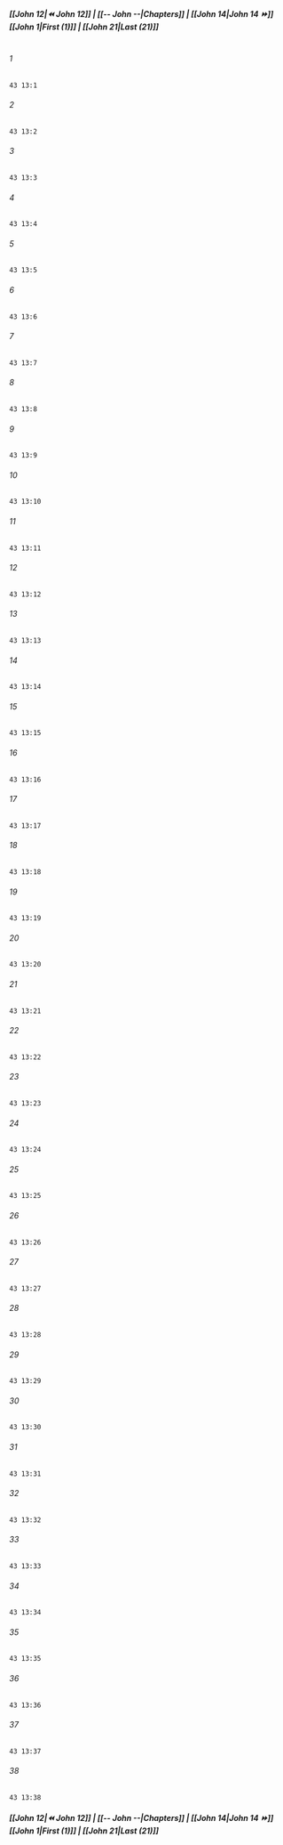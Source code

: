 
##### **[[John 12|⏪ John 12]] | [[-- John --|Chapters]] | [[John 14|John 14 ⏩]]**<br>**[[John 1|First (1)]] | [[John 21|Last (21)]]**<br><br>

###### 1
``` verse
43 13:1
```
###### 2
``` verse
43 13:2
```
###### 3
``` verse
43 13:3
```
###### 4
``` verse
43 13:4
```
###### 5
``` verse
43 13:5
```
###### 6
``` verse
43 13:6
```
###### 7
``` verse
43 13:7
```
###### 8
``` verse
43 13:8
```
###### 9
``` verse
43 13:9
```
###### 10
``` verse
43 13:10
```
###### 11
``` verse
43 13:11
```
###### 12
``` verse
43 13:12
```
###### 13
``` verse
43 13:13
```
###### 14
``` verse
43 13:14
```
###### 15
``` verse
43 13:15
```
###### 16
``` verse
43 13:16
```
###### 17
``` verse
43 13:17
```
###### 18
``` verse
43 13:18
```
###### 19
``` verse
43 13:19
```
###### 20
``` verse
43 13:20
```
###### 21
``` verse
43 13:21
```
###### 22
``` verse
43 13:22
```
###### 23
``` verse
43 13:23
```
###### 24
``` verse
43 13:24
```
###### 25
``` verse
43 13:25
```
###### 26
``` verse
43 13:26
```
###### 27
``` verse
43 13:27
```
###### 28
``` verse
43 13:28
```
###### 29
``` verse
43 13:29
```
###### 30
``` verse
43 13:30
```
###### 31
``` verse
43 13:31
```
###### 32
``` verse
43 13:32
```
###### 33
``` verse
43 13:33
```
###### 34
``` verse
43 13:34
```
###### 35
``` verse
43 13:35
```
###### 36
``` verse
43 13:36
```
###### 37
``` verse
43 13:37
```
###### 38
``` verse
43 13:38
```

##### **[[John 12|⏪ John 12]] | [[-- John --|Chapters]] | [[John 14|John 14 ⏩]]**<br>**[[John 1|First (1)]] | [[John 21|Last (21)]]**
